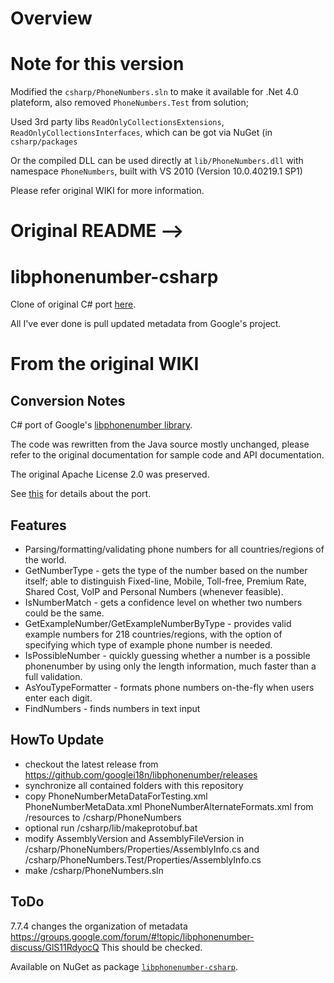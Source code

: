 
# Overview

# Note for this version
Modified the `csharp/PhoneNumbers.sln` to make it available for .Net 4.0 plateform, also removed `PhoneNumbers.Test` from solution; 

Used 3rd party libs `ReadOnlyCollectionsExtensions`, `ReadOnlyCollectionsInterfaces`, which can be got via NuGet (in `csharp/packages`

Or the compiled DLL can be used directly at `lib/PhoneNumbers.dll` with namespace `PhoneNumbers`, built with VS 2010 (Version 10.0.40219.1 SP1)

Please refer original WIKI for more information.

# Original README -->

# libphonenumber-csharp
Clone of original C# port [here](https://bitbucket.org/pmezard/libphonenumber-csharp/wiki/Home).

All I've ever done is pull updated metadata from Google's project.

# From the original WIKI
## Conversion Notes

C# port of Google's [libphonenumber library](https://github.com/googlei18n/libphonenumber).

  The code was rewritten from the Java source mostly unchanged, please refer to the original documentation for sample code and API documentation.

  The original Apache License 2.0 was preserved.

  See [this](https://github.com/aidanbebbington/libphonenumber-csharp/blob/master/csharp/README.txt "csharp/README.txt") for details about the port.

## Features

  * Parsing/formatting/validating phone numbers for all countries/regions of the world.
  * GetNumberType - gets the type of the number based on the number itself; able to distinguish Fixed-line, Mobile, Toll-free, Premium Rate, Shared Cost, VoIP and Personal Numbers (whenever feasible).
  * IsNumberMatch - gets a confidence level on whether two numbers could be the same.
  * GetExampleNumber/GetExampleNumberByType - provides valid example numbers for 218 countries/regions, with the option of specifying which type of example phone number is needed.
  * IsPossibleNumber - quickly guessing whether a number is a possible phonenumber by using only the length information, much faster than a full validation.
  * AsYouTypeFormatter - formats phone numbers on-the-fly when users enter each digit.
  * FindNumbers - finds numbers in text input 

## HowTo Update

  * checkout the latest release from https://github.com/googlei18n/libphonenumber/releases
  * synchronize all contained folders with this repository
  * copy PhoneNumberMetaDataForTesting.xml PhoneNumberMetaData.xml PhoneNumberAlternateFormats.xml from /resources to /csharp/PhoneNumbers
  * optional run /csharp/lib/makeprotobuf.bat
  * modify AssemblyVersion and AssemblyFileVersion in /csharp/PhoneNumbers/Properties/AssemblyInfo.cs and /csharp/PhoneNumbers.Test/Properties/AssemblyInfo.cs
  * make /csharp/PhoneNumbers.sln

## ToDo

7.7.4 changes the organization of metadata https://groups.google.com/forum/#!topic/libphonenumber-discuss/GlS11RdyocQ
This should be checked.

Available on NuGet as package [`libphonenumber-csharp`](https://www.nuget.org/packages/libphonenumber-csharp).

